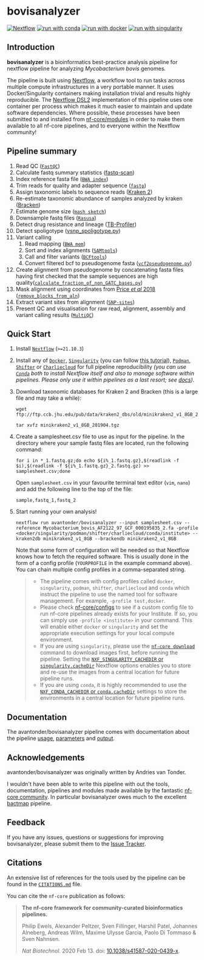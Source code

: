# bovisanalyzer

[![Nextflow](https://img.shields.io/badge/nextflow%20DSL2-%E2%89%A521.10.3-23aa62.svg?labelColor=000000)](https://www.nextflow.io/)
[![run with conda](http://img.shields.io/badge/run%20with-conda-3EB049?labelColor=000000&logo=anaconda)](https://docs.conda.io/en/latest/)
[![run with docker](https://img.shields.io/badge/run%20with-docker-0db7ed?labelColor=000000&logo=docker)](https://www.docker.com/)
[![run with singularity](https://img.shields.io/badge/run%20with-singularity-1d355c.svg?labelColor=000000)](https://sylabs.io/docs/)

## Introduction

**bovisanalyzer** is a bioinformatics best-practice analysis pipeline for nextflow pipeline for analyzing *Mycobacterium bovis* genomes. 

The pipeline is built using [Nextflow](https://www.nextflow.io), a workflow tool to run tasks across multiple compute infrastructures in a very portable manner. It uses Docker/Singularity containers making installation trivial and results highly reproducible. The [Nextflow DSL2](https://www.nextflow.io/docs/latest/dsl2.html) implementation of this pipeline uses one container per process which makes it much easier to maintain and update software dependencies. Where possible, these processes have been submitted to and installed from [nf-core/modules](https://github.com/nf-core/modules) in order to make them available to all nf-core pipelines, and to everyone within the Nextflow community!

## Pipeline summary

1. Read QC ([`FastQC`](https://www.bioinformatics.babraham.ac.uk/projects/fastqc/))
2. Calculate fastq summary statistics ([fastq-scan](https://github.com/rpetit3/fastq-scan))
3. Index reference fasta file ([`BWA index`](https://github.com/lh3/bwa))
4. Trim reads for quality and adapter sequence ([`fastp`](https://github.com/OpenGene/fastp))
5. Assign taxonomic labels to sequence reads ([Kraken 2](https://ccb.jhu.edu/software/kraken2/))
6. Re-estimate taxonomic abundance of samples analyzed by kraken ([Bracken](https://ccb.jhu.edu/software/bracken/))
7. Estimate genome size ([`mash sketch`](https://mash.readthedocs.io/en/latest/index.html))
8. Downsample fastq files ([`Rasusa`](https://github.com/mbhall88/rasusa))
9. Detect drug resistance and lineage ([TB-Profiler](https://github.com/jodyphelan/TBProfiler))
10. Detect spoligotype ([vsnp_spoligotype.py](https://github.com/USDA-VS/vSNP))
11. Variant calling
    1. Read mapping ([`BWA mem`](https://github.com/lh3/bwa))
    2. Sort and index alignments ([`SAMtools`](https://sourceforge.net/projects/samtools/files/samtools/))
    3. Call and filter variants ([`BCFtools`](http://samtools.github.io/bcftools/bcftools.html))
    4. Convert filtered bcf to pseudogenome fasta ([`vcf2pseudogenome.py`](https://github.com/nf-core/bactmap/blob/dev/bin/vcf2pseudogenome.py))
12. Create alignment from pseudogenome by concatenating fasta files having first checked that the sample sequences are high quality([`calculate_fraction_of_non_GATC_bases.py`](https://github.com/nf-core/bactmap/blob/dev/bin/))
13. Mask alignment using coordinates from [Price *et al* 2018](https://pubmed.ncbi.nlm.nih.gov/30425997/) ([`remove_blocks_from_aln`](https://github.com/sanger-pathogens/remove_blocks_from_aln))
14. Extract variant sites from alignment ([`SNP-sites`](https://github.com/sanger-pathogens/snp-sites))
15. Present QC and visualisation for raw read, alignment, assembly and variant calling results ([`MultiQC`](http://multiqc.info/))

## Quick Start

1. Install [`Nextflow`](https://www.nextflow.io/docs/latest/getstarted.html#installation) (`>=21.10.3`)

2. Install any of [`Docker`](https://docs.docker.com/engine/installation/), [`Singularity`](https://www.sylabs.io/guides/3.0/user-guide/) (you can follow [this tutorial](https://singularity-tutorial.github.io/01-installation/)), [`Podman`](https://podman.io/), [`Shifter`](https://nersc.gitlab.io/development/shifter/how-to-use/) or [`Charliecloud`](https://hpc.github.io/charliecloud/) for full pipeline reproducibility _(you can use [`Conda`](https://conda.io/miniconda.html) both to install Nextflow itself and also to manage software within pipelines. Please only use it within pipelines as a last resort; see [docs](https://nf-co.re/usage/configuration#basic-configuration-profiles))_.

3. Download taxonomic databases for Kraken 2 and Bracken (this is a large file and may take a while):

   ```console
   wget ftp://ftp.ccb.jhu.edu/pub/data/kraken2_dbs/old/minikraken2_v1_8GB_201904.tgz

   tar xvfz minikraken2_v1_8GB_201904.tgz
   ```

4. Create a samplesheet.csv file to use as input for the pipeline. In the directory where your sample fastq files are located, run the following command:

   ```console
   for i in *_1.fastq.gz;do echo ${i%_1.fastq.gz},$(readlink -f $i),$(readlink -f ${i%_1.fastq.gz}_2.fastq.gz) >> samplesheet.csv;done
   ```
   Open `samplesheet.csv` in your favourite terminal text editor (`vim`, `nano`) and add the following line to the top of the file:

   ```console
   sample,fastq_1,fastq_2
   ```

3. Start running your own analysis!

   ```console
   nextflow run avantonder/bovisanalyzer --input samplesheet.csv --reference Mycobacterium_bovis_AF2122_97_GCF_000195835_2.fa -profile <docker/singularity/podman/shifter/charliecloud/conda/institute> --kraken2db minikraken2_v1_8GB --brackendb minikraken2_v1_8GB
   ```

   Note that some form of configuration will be needed so that Nextflow knows how to fetch the required software. This is usually done in the form of a config profile (`YOURPROFILE` in the example command above). You can chain multiple config profiles in a comma-separated string.

   > - The pipeline comes with config profiles called `docker`, `singularity`, `podman`, `shifter`, `charliecloud` and `conda` which instruct the pipeline to use the named tool for software management. For example, `-profile test,docker`.
   > - Please check [nf-core/configs](https://github.com/nf-core/configs#documentation) to see if a custom config file to run nf-core pipelines already exists for your Institute. If so, you can simply use `-profile <institute>` in your command. This will enable either `docker` or `singularity` and set the appropriate execution settings for your local compute environment.
   > - If you are using `singularity`, please use the [`nf-core download`](https://nf-co.re/tools/#downloading-pipelines-for-offline-use) command to download images first, before running the pipeline. Setting the [`NXF_SINGULARITY_CACHEDIR` or `singularity.cacheDir`](https://www.nextflow.io/docs/latest/singularity.html?#singularity-docker-hub) Nextflow options enables you to store and re-use the images from a central location for future pipeline runs.
   > - If you are using `conda`, it is highly recommended to use the [`NXF_CONDA_CACHEDIR` or `conda.cacheDir`](https://www.nextflow.io/docs/latest/conda.html) settings to store the environments in a central location for future pipeline runs.

## Documentation

The avantonder/bovisanalyzer pipeline comes with documentation about the pipeline [usage](https://nf-co.re/bovisanalyzer/usage), [parameters](https://nf-co.re/bovisanalyzer/parameters) and [output](https://nf-co.re/bovisanalyzer/output).

## Acknowledgements

avantonder/bovisanalyzer was originally written by Andries van Tonder.

I wouldn't have been able to write this pipeline with out the tools, documentation, pipelines and modules made available by the fantastic [nf-core community](https://nf-co.re/).  In particular bovisanalyzer owes much to the excellent [bactmap](https://nf-co.re/bactmap) pipeline.

## Feedback

If you have any issues, questions or suggestions for improving bovisanalyzer, please submit them to the [Issue Tracker](https://github.com/avantonder/bovisanalyzer/issues).

## Citations

An extensive list of references for the tools used by the pipeline can be found in the [`CITATIONS.md`](CITATIONS.md) file.

You can cite the `nf-core` publication as follows:

> **The nf-core framework for community-curated bioinformatics pipelines.**
>
> Philip Ewels, Alexander Peltzer, Sven Fillinger, Harshil Patel, Johannes Alneberg, Andreas Wilm, Maxime Ulysse Garcia, Paolo Di Tommaso & Sven Nahnsen.
>
> _Nat Biotechnol._ 2020 Feb 13. doi: [10.1038/s41587-020-0439-x](https://dx.doi.org/10.1038/s41587-020-0439-x).
